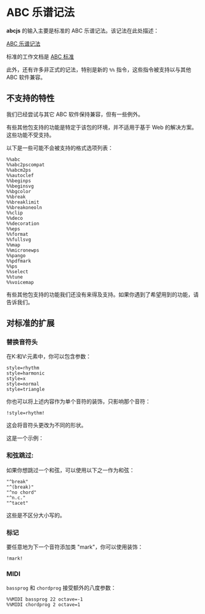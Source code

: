 # ABC 乐谱记法

**abcjs** 的输入主要是标准的 ABC 乐谱记法。该记法在此处描述：

[ABC 乐谱记法](http://abcnotation.com/learn)

标准的工作文档是 [ABC 标准](https://abcnotation.com/wiki/abc:standard)

此外，还有许多非正式的记法，特别是新的 `%%` 指令，这些指令被支持以与其他 ABC 软件兼容。

## 不支持的特性

我们已经尝试与其它 ABC 软件保持兼容，但有一些例外。

有些其他包支持的功能是特定于该包的环境，并不适用于基于 Web 的解决方案。这些功能不受支持。

以下是一些可能不会被支持的格式选项列表：

```
%%abc
%%abc2pscompat
%%abcm2ps
%%autoclef
%%beginps
%%beginsvg
%%bgcolor
%%break
%%breaklimit
%%breakoneoln
%%clip
%%deco
%%decoration
%%eps
%%format
%%fullsvg
%%map
%%micronewps
%%pango
%%pdfmark
%%ps
%%select
%%tune
%%voicemap
```

有些其他包支持的功能我们还没有来得及支持。如果你遇到了希望用到的功能，请告诉我们。

## 对标准的扩展

### 替换音符头

在K:和V:元素中，你可以包含参数：

```
style=rhythm
style=harmonic
style=x
style=normal
style=triangle
```

你也可以将上述内容作为单个音符的装饰，只影响那个音符：

```
!style=rhythm!
```

这会将音符头更改为不同的形状。

这是一个示例：

<show-and-render-abc :abc='`X:1
T:alternate heads
M:C
L:1/8
U:n=!style=normal!
K:C treble style=rhythm
"Am" BBBB B2 B&gt;B | "Dm" B2 B/B/B "C" B4 |\
"Am" B2 nGnB B2 nGnA | "Dm" nDB/B/ nDB/B/ "C" nCB/B/ nCB/B/ |B8| B0 B0 B0 B0 |]
%%text This translates to:
[M:C][K:style=normal]
[A,EAce][A,EAce][A,EAce][A,EAce] [A,EAce]2 [A,EAce]&gt;[A,EAce] |\
[DAdf]2 [DAdf]/[DAdf]/[DAdf] [CEGce]4 |\
[A,EAce]2 GA [A,EAce] GA |\
D[DAdf]/[DAdf]/ D[DAdf]/[DAdf]/ C [CEGce]/[CEGce]/ C[CEGce]/[CEGce]/ |[CEGce]8 | [CEGce]2 [CEGce]2 [CEGce]2 [CEGce]2 |]
GAB2 !style=harmonic![gb]4|GAB2 [K: style=harmonic]gbgb|
[K: style=x]
C/A,/ C/C/E C/zz2|
w:Rock-y did-nt like that
`' ></show-and-render-abc>

### 和弦跳过:

如果你想跳过一个和弦，可以使用以下之一作为和弦：

```
"^break"
"^(break)"
"^no chord"
"^n.c."
"^tacet"
```

<render-abc ref="tune" :abc='`X:1
T:Struttin With Some BBQ
C:1923 Lil Hardin Armstrong
M:4/4
L:1/8
K:F
"G7"d4AFGA|dA-A6|"C7"cB"^N.C."GF EDC=B,|_B,2zF EFAc|
`' ></render-abc>

<render-audio :obj="$refs"></render-audio>

这些是不区分大小写的。

### 标记

要任意地为下一个音符添加类 "mark"，你可以使用装饰：

```
!mark!
```

<render-abc :abc='`X:1
K:C
e!mark!f|g
`' ></render-abc>

### MIDI

`bassprog` 和 `chordprog` 接受额外的八度参数：

```
%%MIDI bassprog 22 octave=-1
%%MIDI chordprog 2 octave=1
```

